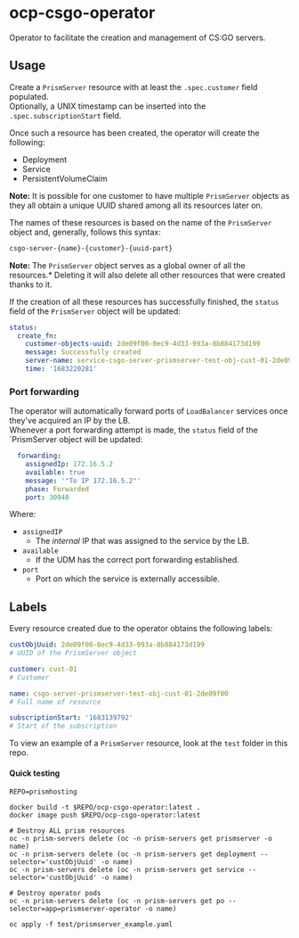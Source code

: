 # ocp-csgo-operator
Operator to facilitate the creation and management of CS:GO servers.

## Usage
Create a `PrismServer` resource with at least the `.spec.customer` field populated.  
Optionally, a UNIX timestamp can be inserted into the `.spec.subscriptionStart` field.

Once such a resource has been created, the operator will create the following:
- Deployment
- Service
- PersistentVolumeClaim

**Note:** It is possible for one customer to have multiple `PrismServer` objects as they all obtain a unique UUID shared among all its resources later on.

The names of these resources is based on the name of the `PrismServer` object and, generally, follows this syntax:
```bash
csgo-server-{name}-{customer}-{uuid-part}
```

**Note:** The `PrismServer` object serves as a global owner of all the resources.* 
Deleting it will also delete all other resources that were created thanks to it.

If the creation of all these resources has successfully finished, the `status` field of the `PrismServer` object will be updated:
```yaml
status:
  create_fn:
    customer-objects-uuid: 2de09f00-0ec9-4d33-993a-8b884173d199
    message: Successfully created
    server-name: service-csgo-server-prismserver-test-obj-cust-01-2de09f00
    time: '1683220281'
```

### Port forwarding
The operator will automatically forward ports of `LoadBalancer` services once they've acquired an IP by the LB.  
Whenever a port forwarding attempt is made, the `status` field of the `PrismServer object will be updated:
```yaml
  forwarding:
    assignedIp: 172.16.5.2
    available: true
    message: '"To IP 172.16.5.2"'
    phase: Forwarded
    port: 30940
```

Where:
 - `assignedIP`
   - The *internal* IP that was assigned to the service by the LB.
 - `available`
   - If the UDM has the correct port forwarding established.
 - `port`
   - Port on which the service is externally accessible.

## Labels
Every resource created due to the operator obtains the following labels:

```yaml
custObjUuid: 2de09f00-0ec9-4d33-993a-8b884173d199
# UUID of the PrismServer object

customer: cust-01
# Customer

name: csgo-server-prismserver-test-obj-cust-01-2de09f00
# Full name of resource

subscriptionStart: '1683139792'
# Start of the subscription
```

To view an example of a `PrismServer` resource, look at the `test` folder in this repo.

#### Quick testing

``` shell
REPO=prismhosting

docker build -t $REPO/ocp-csgo-operator:latest .
docker image push $REPO/ocp-csgo-operator:latest

# Destroy ALL prism resources
oc -n prism-servers delete (oc -n prism-servers get prismserver -o name)
oc -n prism-servers delete (oc -n prism-servers get deployment --selector='custObjUuid' -o name)
oc -n prism-servers delete (oc -n prism-servers get service --selector='custObjUuid' -o name)

# Destroy operator pods
oc -n prism-servers delete (oc -n prism-servers get po --selector=app=prismserver-operator -o name)

oc apply -f test/prismserver_example.yaml
```